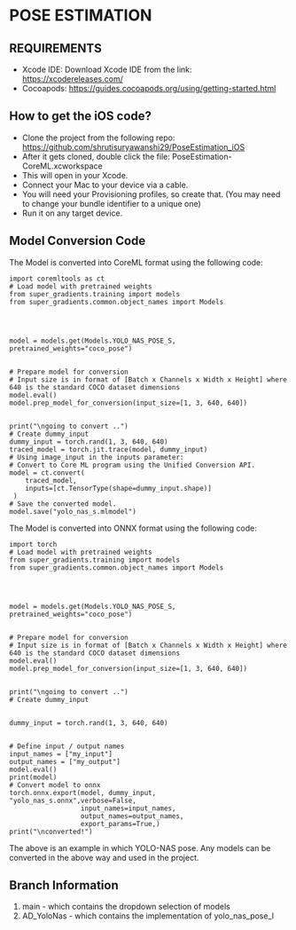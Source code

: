 # POSE ESTIMATION


## REQUIREMENTS
* Xcode IDE: Download Xcode IDE from the link: ​​https://xcodereleases.com/
* Cocoapods: https://guides.cocoapods.org/using/getting-started.html

## How to get the iOS code?
* Clone the project from the following repo: https://github.com/shrutisuryawanshi29/PoseEstimation_iOS
* After it gets cloned, double click the file: PoseEstimation-CoreML.xcworkspace
* This will open in your Xcode.
* Connect your Mac to your device via a cable.
* You will need your Provisioning profiles, so create that. (You may need to change your bundle identifier to a unique one)
* Run it on any target device.

## Model Conversion Code
The Model is converted into CoreML format using the following code:
```
import coremltools as ct
# Load model with pretrained weights
from super_gradients.training import models
from super_gradients.common.object_names import Models




model = models.get(Models.YOLO_NAS_POSE_S, pretrained_weights="coco_pose")


# Prepare model for conversion
# Input size is in format of [Batch x Channels x Width x Height] where 640 is the standard COCO dataset dimensions
model.eval()
model.prep_model_for_conversion(input_size=[1, 3, 640, 640])


print("\ngoing to convert ..")
# Create dummy_input
dummy_input = torch.rand(1, 3, 640, 640)
traced_model = torch.jit.trace(model, dummy_input)
# Using image_input in the inputs parameter:
# Convert to Core ML program using the Unified Conversion API.
model = ct.convert(
    traced_model,
    inputs=[ct.TensorType(shape=dummy_input.shape)]
 )
# Save the converted model.
model.save("yolo_nas_s.mlmodel")
```


The Model is converted into ONNX format using the following code:

```
import torch
# Load model with pretrained weights
from super_gradients.training import models
from super_gradients.common.object_names import Models




model = models.get(Models.YOLO_NAS_POSE_S, pretrained_weights="coco_pose")


# Prepare model for conversion
# Input size is in format of [Batch x Channels x Width x Height] where 640 is the standard COCO dataset dimensions
model.eval()
model.prep_model_for_conversion(input_size=[1, 3, 640, 640])


print("\ngoing to convert ..")
# Create dummy_input


dummy_input = torch.rand(1, 3, 640, 640)


# Define input / output names
input_names = ["my_input"]
output_names = ["my_output"]
model.eval()
print(model)
# Convert model to onnx
torch.onnx.export(model, dummy_input,  "yolo_nas_s.onnx",verbose=False,
                  input_names=input_names,
                  output_names=output_names,
                  export_params=True,)
print("\nconverted!")
```

The above is an example in which YOLO-NAS pose. Any models can be converted in the above way and used in the project.


## Branch Information
1. main - which contains the dropdown selection of models
2. AD_YoloNas - which contains the implementation of yolo_nas_pose_l
